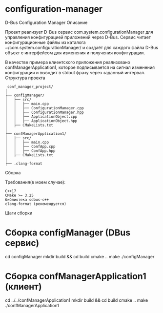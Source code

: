 # configuration-manager
D-Bus Configuration Manager
Описание

Проект реализует D-Bus сервис com.system.configurationManager для управления конфигурацией приложений через D-Bus. Сервис читает конфигурационные файлы из каталога ~/com.system.configurationManager/ и создаёт для каждого файла D-Bus объект с интерфейсом для изменения и получения конфигурации.

В качестве примера клиентского приложения реализовано confManagerApplication1, которое подписывается на сигнал изменения конфигурации и выводит в stdout фразу через заданный интервал.
Структура проекта
```
 conf_manager_project/
│
├── configManager/
│   ├── src/
│   │   ├── main.cpp
│   │   ├── ConfigurationManager.cpp
│   │   ├── ConfigurationManager.hpp
│   │   ├── ApplicationObject.cpp
│   │   ├── ApplicationObject.hpp
│   ├── CMakeLists.txt
│
├── confManagerApplication1/
│   ├── src/
│   │   ├── main.cpp
│   │   ├── ConfApp.cpp
│   │   ├── ConfApp.hpp
│   ├── CMakeLists.txt
│
├── .clang-format
```



Сборка

Требования(в моем случае):

    C++17
    CMake >= 3.25
    библиотека sdbus-c++
    clang-format (рекомендуется)

Шаги сборки

# Сборка configManager (DBus сервис)
cd configManager
mkdir build && cd build
cmake ..
make
./configManager

# Сборка confManagerApplication1 (клиент)
cd ../../confManagerApplication1
mkdir build && cd build
cmake ..
make
./confManagerApplication1


